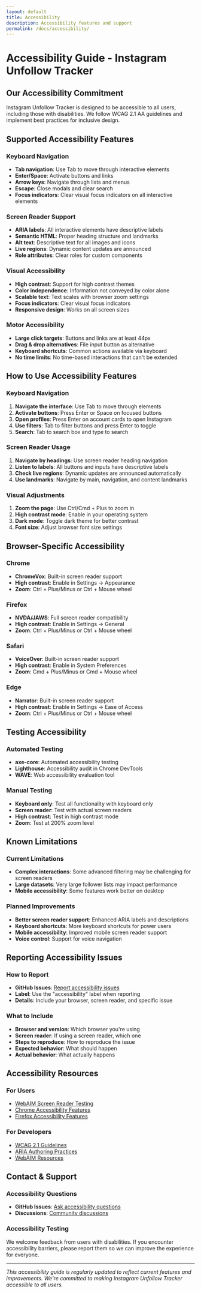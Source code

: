 ```yaml
---
layout: default
title: Accessibility
description: Accessibility features and support
permalink: /docs/accessibility/
---
```


# Accessibility Guide - Instagram Unfollow Tracker

## Our Accessibility Commitment

Instagram Unfollow Tracker is designed to be accessible to all users, including those with disabilities. We follow WCAG 2.1 AA guidelines and implement best practices for inclusive design.

## Supported Accessibility Features

### Keyboard Navigation
- **Tab navigation**: Use Tab to move through interactive elements
- **Enter/Space**: Activate buttons and links
- **Arrow keys**: Navigate through lists and menus
- **Escape**: Close modals and clear search
- **Focus indicators**: Clear visual focus indicators on all interactive elements

### Screen Reader Support
- **ARIA labels**: All interactive elements have descriptive labels
- **Semantic HTML**: Proper heading structure and landmarks
- **Alt text**: Descriptive text for all images and icons
- **Live regions**: Dynamic content updates are announced
- **Role attributes**: Clear roles for custom components

### Visual Accessibility
- **High contrast**: Support for high contrast themes
- **Color independence**: Information not conveyed by color alone
- **Scalable text**: Text scales with browser zoom settings
- **Focus indicators**: Clear visual focus indicators
- **Responsive design**: Works on all screen sizes

### Motor Accessibility
- **Large click targets**: Buttons and links are at least 44px
- **Drag & drop alternatives**: File input button as alternative
- **Keyboard shortcuts**: Common actions available via keyboard
- **No time limits**: No time-based interactions that can't be extended

## How to Use Accessibility Features

### Keyboard Navigation
1. **Navigate the interface**: Use Tab to move through elements
2. **Activate buttons**: Press Enter or Space on focused buttons
3. **Open profiles**: Press Enter on account cards to open Instagram
4. **Use filters**: Tab to filter buttons and press Enter to toggle
5. **Search**: Tab to search box and type to search

### Screen Reader Usage
1. **Navigate by headings**: Use screen reader heading navigation
2. **Listen to labels**: All buttons and inputs have descriptive labels
3. **Check live regions**: Dynamic updates are announced automatically
4. **Use landmarks**: Navigate by main, navigation, and content landmarks

### Visual Adjustments
1. **Zoom the page**: Use Ctrl/Cmd + Plus to zoom in
2. **High contrast mode**: Enable in your operating system
3. **Dark mode**: Toggle dark theme for better contrast
4. **Font size**: Adjust browser font size settings

## Browser-Specific Accessibility

### Chrome
- **ChromeVox**: Built-in screen reader support
- **High contrast**: Enable in Settings → Appearance
- **Zoom**: Ctrl + Plus/Minus or Ctrl + Mouse wheel

### Firefox
- **NVDA/JAWS**: Full screen reader compatibility
- **High contrast**: Enable in Settings → General
- **Zoom**: Ctrl + Plus/Minus or Ctrl + Mouse wheel

### Safari
- **VoiceOver**: Built-in screen reader support
- **High contrast**: Enable in System Preferences
- **Zoom**: Cmd + Plus/Minus or Cmd + Mouse wheel

### Edge
- **Narrator**: Built-in screen reader support
- **High contrast**: Enable in Settings → Ease of Access
- **Zoom**: Ctrl + Plus/Minus or Ctrl + Mouse wheel

## Testing Accessibility

### Automated Testing
- **axe-core**: Automated accessibility testing
- **Lighthouse**: Accessibility audit in Chrome DevTools
- **WAVE**: Web accessibility evaluation tool

### Manual Testing
- **Keyboard only**: Test all functionality with keyboard only
- **Screen reader**: Test with actual screen readers
- **High contrast**: Test in high contrast mode
- **Zoom**: Test at 200% zoom level

## Known Limitations

### Current Limitations
- **Complex interactions**: Some advanced filtering may be challenging for screen readers
- **Large datasets**: Very large follower lists may impact performance
- **Mobile accessibility**: Some features work better on desktop

### Planned Improvements
- **Better screen reader support**: Enhanced ARIA labels and descriptions
- **Keyboard shortcuts**: More keyboard shortcuts for power users
- **Mobile accessibility**: Improved mobile screen reader support
- **Voice control**: Support for voice navigation

## Reporting Accessibility Issues

### How to Report
- **GitHub Issues**: [Report accessibility issues](https://github.com/ignromanov/instagram-unfollow-tracker/issues)
- **Label**: Use the "accessibility" label when reporting
- **Details**: Include your browser, screen reader, and specific issue

### What to Include
- **Browser and version**: Which browser you're using
- **Screen reader**: If using a screen reader, which one
- **Steps to reproduce**: How to reproduce the issue
- **Expected behavior**: What should happen
- **Actual behavior**: What actually happens

## Accessibility Resources

### For Users
- [WebAIM Screen Reader Testing](https://webaim.org/articles/screenreader_testing/)
- [Chrome Accessibility Features](https://support.google.com/chrome/answer/7031754)
- [Firefox Accessibility Features](https://support.mozilla.org/en-US/kb/accessibility-features-firefox)

### For Developers
- [WCAG 2.1 Guidelines](https://www.w3.org/WAI/WCAG21/quickref/)
- [ARIA Authoring Practices](https://www.w3.org/WAI/ARIA/apg/)
- [WebAIM Resources](https://webaim.org/resources/)

## Contact & Support

### Accessibility Questions
- **GitHub Issues**: [Ask accessibility questions](https://github.com/ignromanov/instagram-unfollow-tracker/issues)
- **Discussions**: [Community discussions](https://github.com/ignromanov/instagram-unfollow-tracker/discussions)

### Accessibility Testing
We welcome feedback from users with disabilities. If you encounter accessibility barriers, please report them so we can improve the experience for everyone.

---

*This accessibility guide is regularly updated to reflect current features and improvements. We're committed to making Instagram Unfollow Tracker accessible to all users.*
